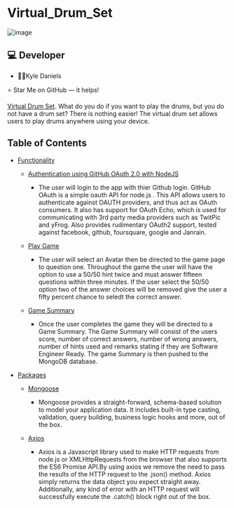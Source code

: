 # Virtual_Drum_Set

![image](https://user-images.githubusercontent.com/40472408/74692550-aeb13180-51b5-11ea-949a-905b5c74d6e9.png)


## :computer: Developer


*  :man_teacher:Kyle Daniels


⭐️ Star Me on GitHub — it helps!

[Virtual Drum Set](). What do you do if you want to play the drums, but you do not have a drum set? There is nothing easier! The virtual drum set allows users to play drums anywhere using your device.




## Table of Contents

- [Functionality](#Functionality)
    - [Authentication using GitHub OAuth 2.0 with NodeJS](#typo3-extension-repository)
    
      - The user will login to the app with thier Github login. GitHub OAuth is a simple oauth API for node.js . This API allows users to authenticate against OAUTH providers, and thus act as OAuth consumers. It also has support for OAuth Echo, which is used for communicating with 3rd party media providers such as TwitPic and yFrog. Also provides rudimentary OAuth2 support, tested against facebook, github, foursquare, google and Janrain. 
      
     - [Play Game](#typo3-extension-repository)
     
       - The user will select an Avatar then be directed to the game page to question one. Throughout the game the user will have the option to use a 50/50 hint twice and must answer fifteen questions within three minutes. If the user select the 50/50 option two of the answer choices will be removed give the user a fifty percent chance to seledt the correct answer. 
       
    - [ Game Summary](#typo3-extension-repository)
    
      - Once the user completes the game they will be directed to a Game Summary. The Game Summary will consist of the users score, number of correct answers, number of wrong answers, number of hints used and remarks stating if they are Software Engineer Ready. The game Summary is then pushed to the MongoDB database.
    
    
    
- [Packages](#Packages)
    - [Mongoose](#typo3-extension-repository)
      - Mongoose provides a straight-forward, schema-based solution to model your application data. It includes built-in type casting, validation, query building, business logic hooks and more, out of the box.
      
    - [Axios](#typo3-extension-repository)
      - Axios is a Javascript library used to make HTTP requests from node.js or XMLHttpRequests from the browser that also supports the ES6 Promise API.By using axios we remove the need to pass the results of the HTTP request to the .json() method. Axios simply returns the data object you expect straight away. Additionally, any kind of error with an HTTP request will successfully execute the .catch() block right out of the box. 